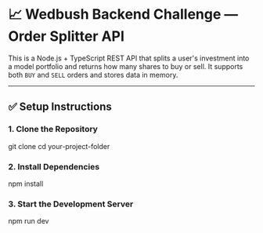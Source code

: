 # 📈 Wedbush Backend Challenge — Order Splitter API

This is a Node.js + TypeScript REST API that splits a user's investment into a model portfolio and returns how many shares to buy or sell. It supports both `BUY` and `SELL` orders and stores data in memory.

---

## ✅ Setup Instructions

### 1. Clone the Repository

git clone <your-repo-url>
cd your-project-folder

### 2. Install Dependencies

npm install

### 3. Start the Development Server

npm run dev
